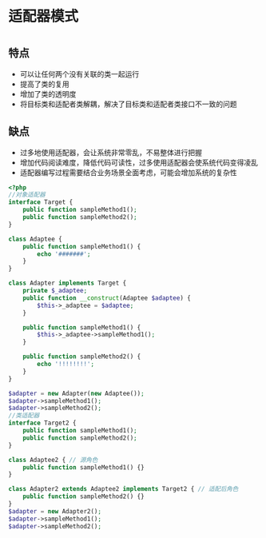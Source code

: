# 适配器模式

#  



## 特点

- 可以让任何两个没有关联的类一起运行
- 提高了类的复用
- 增加了类的透明度
- 将目标类和适配者类解耦，解决了目标类和适配者类接口不一致的问题



## 缺点

- 过多地使用适配器，会让系统非常零乱，不易整体进行把握
- 增加代码阅读难度，降低代码可读性，过多使用适配器会使系统代码变得凌乱
- 适配器编写过程需要结合业务场景全面考虑，可能会增加系统的复杂性



```php
<?php
//对象适配器
interface Target {
    public function sampleMethod1();
    public function sampleMethod2();
}

class Adaptee {
    public function sampleMethod1() {
        echo '#######';
    }
}

class Adapter implements Target {
    private $_adaptee;
    public function __construct(Adaptee $adaptee) {
        $this->_adaptee = $adaptee;
    }

    public function sampleMethod1() {
        $this->_adaptee->sampleMethod1(); 
    }

    public function sampleMethod2() {
        echo '!!!!!!!!';
    }
}

$adapter = new Adapter(new Adaptee());
$adapter->sampleMethod1();
$adapter->sampleMethod2();
//类适配器
interface Target2 {
    public function sampleMethod1();
    public function sampleMethod2();
}

class Adaptee2 { // 源角色
    public function sampleMethod1() {}
}

class Adapter2 extends Adaptee2 implements Target2 { // 适配后角色
    public function sampleMethod2() {} 
}
$adapter = new Adapter2();
$adapter->sampleMethod1();
$adapter->sampleMethod2();
```

